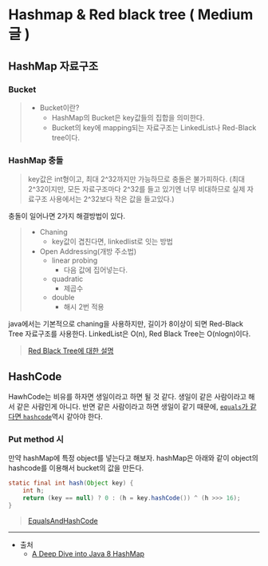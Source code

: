# Hashmap & Red black tree ( Medium 글 )

## HashMap 자료구조

### Bucket 

> * Bucket이란?
>   * HashMap의 Bucket은 key값들의 집합을 의미한다.
>   * Bucket의 key에 mapping되는 자료구조는 LinkedList나 Red-Black tree이다.

### HashMap 충돌

> key값은 int형이고, 최대 2^32까지만 가능하므로 충돌은 불가피하다.
> (최대 2^32이지만, 모든 자료구조마다 2^32를 들고 있기엔 너무 비대하므로 실제 자료구조 사용에서는 2^32보다 작은 값을 들고있다.)

충돌이 일어나면 2가지 해결방법이 있다.
> * Chaning
>   * key값이 겹친다면, linkedlist로 잇는 방법
> * Open Addressing(개방 주소법)
>   * linear probing
>     * 다음 값에 집어넣는다.
>   * quadratic
>     * 제곱수
>   * double
>     * 해시 2번 적용

java에서는 기본적으로 chaning을 사용하지만, 길이가 8이상이 되면 Red-Black Tree 자료구조를 사용한다.
LinkedList은 O(n), Red Black Tree는 O(nlogn)이다.

> [Red Black Tree에 대한 설명](./RedBlackTree.md)

## HashCode

HawhCode는 비유를 하자면 생일이라고 하면 될 것 같다. 
생일이 같은 사람이라고 해서 같은 사람인게 아니다.
반면 같은 사람이라고 하면 생일이 같기 때문에, <u>`equals`가 같다면 `hashcode`</u>역시 같아야 한다.

### Put method 시

만약 hashMap에 특정 object를 넣는다고 해보자.
hashMap은 아래와 같이 object의 hashcode를 이용해서 bucket의 값을 만든다.

```java
static final int hash(Object key) {
    int h;
    return (key == null) ? 0 : (h = key.hashCode()) ^ (h >>> 16);
}
```

> [EqualsAndHashCode](EqualsAndHashCode.md)

<hr/>

* 출처
  * [A Deep Dive into Java 8 HashMap](https://medium.com/geekculture/a-deep-dive-into-java-8-hashmap-a976aca22f9b)


